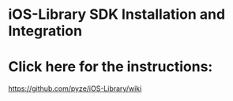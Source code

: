 # iOS-Library SDK Installation and Integration


# Click here for the instructions: 
https://github.com/pyze/iOS-Library/wiki

